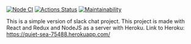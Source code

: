 [![Node CI](https://github.com/Iryna87/frontend-project-lvl4/workflows/CI/badge.svg)](https://github.com/Iryna87/frontend-project-lvl4/actions/workflows/main.yml)
[![Actions Status](https://github.com/Iryna87/frontend-project-lvl4/workflows/hexlet-check/badge.svg)](https://github.com/Iryna87/frontend-project-lvl4/actions)
[![Maintainability](https://api.codeclimate.com/v1/badges/261150f7fc6a06ffea8f/maintainability)](https://codeclimate.com/github/Iryna87/frontend-project-lvl4/maintainability)


This is a simple version of slack chat project.
This project is made with React and Redux and NodeJS as a server with Heroku.
Link to Heroku: https://quiet-sea-75488.herokuapp.com/
